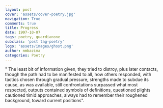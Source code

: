 ```yaml
---
layout: post
cover: 'assets/cover-poetry.jpg'
navigation: True
comments: true
title: Progress
date: 1997-10-07
tags: poetry, guardianone
subclass: 'post tag-poetry'
logo: 'assets/images/ghost.png'
author: nmbazima
categories: Poetry
---
```

" The least bit of information given, they tried to distroy, plus later contacts, though the path had to be manifested to all, how others responded, with tactics chosen through gradual pressure, strengths made to subdue its cause, as was available, still confrontations surpassed what most respected, outputs contained symbols of definitions, questioned plights cautioned timid approaches, always had to remember their roughened background, toward current positions".